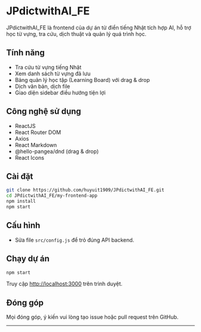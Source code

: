 # JPdictwithAI_FE

JPdictwithAI_FE là frontend của dự án từ điển tiếng Nhật tích hợp AI, hỗ trợ học từ vựng, tra cứu, dịch thuật và quản lý quá trình học.

## Tính năng

- Tra cứu từ vựng tiếng Nhật
- Xem danh sách từ vựng đã lưu
- Bảng quản lý học tập (Learning Board) với drag & drop
- Dịch văn bản, dịch file
- Giao diện sidebar điều hướng tiện lợi

## Công nghệ sử dụng

- ReactJS
- React Router DOM
- Axios
- React Markdown
- @hello-pangea/dnd (drag & drop)
- React Icons

## Cài đặt

```bash
git clone https://github.com/huyuit1909/JPdictwithAI_FE.git
cd JPdictwithAI_FE/my-frontend-app
npm install
npm start
```

## Cấu hình

- Sửa file `src/config.js` để trỏ đúng API backend.

## Chạy dự án

```bash
npm start
```

Truy cập [http://localhost:3000](http://localhost:3000) trên trình duyệt.

## Đóng góp

Mọi đóng góp, ý kiến vui lòng tạo issue hoặc pull request trên GitHub.

---